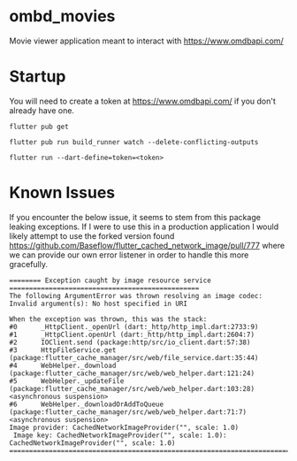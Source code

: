 # ombd_movies
Movie viewer application meant to interact with https://www.omdbapi.com/

# Startup

You will need to create a token at https://www.omdbapi.com/ if you don't already have one.

```
flutter pub get

flutter pub run build_runner watch --delete-conflicting-outputs

flutter run --dart-define=token=<token>
```

# Known Issues

If you encounter the below issue, it seems to stem from this package leaking exceptions. If I were
to use this in a production application I would likely attempt to use the forked version found
https://github.com/Baseflow/flutter_cached_network_image/pull/777 where we can provide our
own error listener in order to handle this more gracefully.

```
======== Exception caught by image resource service ================================================
The following ArgumentError was thrown resolving an image codec:
Invalid argument(s): No host specified in URI

When the exception was thrown, this was the stack: 
#0      _HttpClient._openUrl (dart:_http/http_impl.dart:2733:9)
#1      _HttpClient.openUrl (dart:_http/http_impl.dart:2604:7)
#2      IOClient.send (package:http/src/io_client.dart:57:38)
#3      HttpFileService.get (package:flutter_cache_manager/src/web/file_service.dart:35:44)
#4      WebHelper._download (package:flutter_cache_manager/src/web/web_helper.dart:121:24)
#5      WebHelper._updateFile (package:flutter_cache_manager/src/web/web_helper.dart:103:28)
<asynchronous suspension>
#6      WebHelper._downloadOrAddToQueue (package:flutter_cache_manager/src/web/web_helper.dart:71:7)
<asynchronous suspension>
Image provider: CachedNetworkImageProvider("", scale: 1.0) 
 Image key: CachedNetworkImageProvider("", scale: 1.0): CachedNetworkImageProvider("", scale: 1.0)
====================================================================================================
```